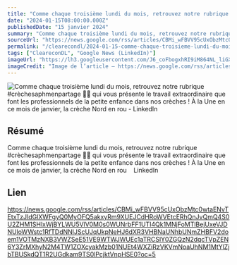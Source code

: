 ```yaml
---
title: "Comme chaque troisième lundi du mois, retrouvez notre rubrique #crèchesaphmenpartage 🍼🌱 qui vous présente le travail extraordinaire que font les professionnels de la petite enfance dans nos crèches ! À la Une en ce mois de janvier, la crèche Nord en rou - LinkedIn"
date: "2024-01-15T08:00:00.000Z"
publishedDate: "15 janvier 2024"
summary: "Comme chaque troisième lundi du mois, retrouvez notre rubrique #crèchesaphmenpartage 🍼🌱 qui vous présente le travail extraordinaire que font les professionnels de la petite enfance dans nos crèches ! À la Une en ce mois de janvier, la crèche Nord en rou &nbsp;&nbsp; LinkedIn"
sourceUrl: "https://news.google.com/rss/articles/CBMi_wFBVV95cUxObzMtc0wtaENvTEtxTzJIdGlXWFgyQ0MyOFQ5akxyRm9XUEJCdHRoWVEtcERhQnJvQmQ4S0U2ZHM1SHlxWjBYLWU5VlV0M0s0WUNrbFF1UTl4Qk1MNjFoMTlBejUxeVJDNUloWWstc1RfTDdNNlJScUJqUkpNeHJ6dXR3VHBNaUNhbUNmZHBFV2doem1VOTMzNXB3VWZSeE51VE9WTWJWUEc1aTRCSlY0ZGQzN2dqcTVpZEN6Y3ZrMXhyN2M4TW1ZOXcyakMzb01NUEt4WXZiRzVKVmNoaUhNM1MtYlZjbTBUSkdQT1R2UGdkam9TS0lPcjktVnpHSE0?oc=5"
permalink: "/clearecondl/2024-01-15-comme-chaque-troisieme-lundi-du-mois-retrouvez-notre-rubrique-crechesaphmenparta"
tags: ["CleareconDL", "Google News (LinkedIn)"]
imageUrl: "https://lh3.googleusercontent.com/J6_coFbogxhRI9iM864NL_liGXvsQp2AupsKei7z0cNNfDvGUmWUy20nuUhkREQyrpY4bEeIBuc=s0-w300"
imageCredit: "Image de l’article — https://news.google.com/rss/articles/CBMi_wFBVV95cUxObzMtc0wtaENvTEtxTzJIdGlXWFgyQ0MyOFQ5akxyRm9XUEJCdHRoWVEtcERhQnJvQmQ4S0U2ZHM1SHlxWjBYLWU5VlV0M0s0WUNrbFF1UTl4Qk1MNjFoMTlBejUxeVJDNUloWWstc1RfTDdNNlJScUJqUkpNeHJ6dXR3VHBNaUNhbUNmZHBFV2doem1VOTMzNXB3VWZSeE51VE9WTWJWUEc1aTRCSlY0ZGQzN2dqcTVpZEN6Y3ZrMXhyN2M4TW1ZOXcyakMzb01NUEt4WXZiRzVKVmNoaUhNM1MtYlZjbTBUSkdQT1R2UGdkam9TS0lPcjktVnpHSE0?oc=5"
---
```


![Comme chaque troisième lundi du mois, retrouvez notre rubrique #crèchesaphmenpartage 🍼🌱 qui vous présente le travail extraordinaire que font les professionnels de la petite enfance dans nos crèches ! À la Une en ce mois de janvier, la crèche Nord en rou - LinkedIn](https://lh3.googleusercontent.com/J6_coFbogxhRI9iM864NL_liGXvsQp2AupsKei7z0cNNfDvGUmWUy20nuUhkREQyrpY4bEeIBuc=s0-w300)

## Résumé

Comme chaque troisième lundi du mois, retrouvez notre rubrique #crèchesaphmenpartage 🍼🌱 qui vous présente le travail extraordinaire que font les professionnels de la petite enfance dans nos crèches ! À la Une en ce mois de janvier, la crèche Nord en rou &nbsp;&nbsp; LinkedIn

## Lien

https://news.google.com/rss/articles/CBMi_wFBVV95cUxObzMtc0wtaENvTEtxTzJIdGlXWFgyQ0MyOFQ5akxyRm9XUEJCdHRoWVEtcERhQnJvQmQ4S0U2ZHM1SHlxWjBYLWU5VlV0M0s0WUNrbFF1UTl4Qk1MNjFoMTlBejUxeVJDNUloWWstc1RfTDdNNlJScUJqUkpNeHJ6dXR3VHBNaUNhbUNmZHBFV2doem1VOTMzNXB3VWZSeE51VE9WTWJWUEc1aTRCSlY0ZGQzN2dqcTVpZEN6Y3ZrMXhyN2M4TW1ZOXcyakMzb01NUEt4WXZiRzVKVmNoaUhNM1MtYlZjbTBUSkdQT1R2UGdkam9TS0lPcjktVnpHSE0?oc=5
